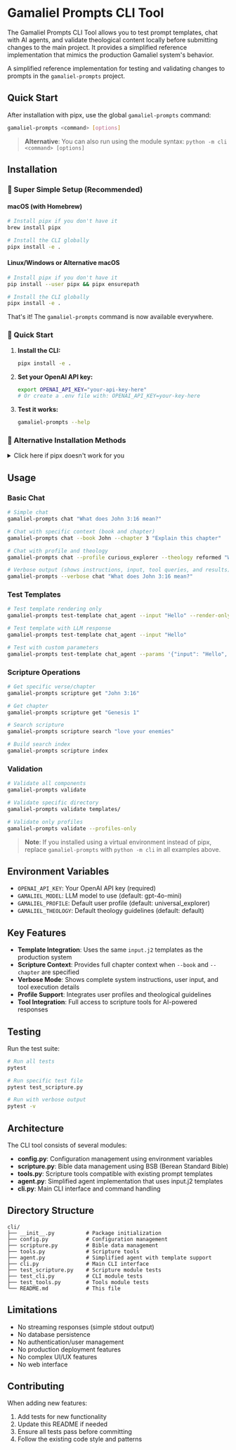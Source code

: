 # Gamaliel Prompts CLI Tool
The Gamaliel Prompts CLI Tool allows you to test prompt templates, chat with AI agents, and validate theological content locally before submitting changes to the main project. It provides a simplified reference implementation that mimics the production Gamaliel system's behavior.


A simplified reference implementation for testing and validating changes to prompts in the `gamaliel-prompts` project.

## Quick Start

After installation with pipx, use the global `gamaliel-prompts` command:

```bash
gamaliel-prompts <command> [options]
```

> **Alternative**: You can also run using the module syntax: `python -m cli <command> [options]`

## Installation

### 🚀 Super Simple Setup (Recommended)

#### macOS (with Homebrew)

```bash
# Install pipx if you don't have it
brew install pipx

# Install the CLI globally
pipx install -e .
```

#### Linux/Windows or Alternative macOS

```bash
# Install pipx if you don't have it
pip install --user pipx && pipx ensurepath

# Install the CLI globally
pipx install -e .
```

That's it! The `gamaliel-prompts` command is now available everywhere.

### 🎯 Quick Start

1. **Install the CLI:**
   ```bash
   pipx install -e .
   ```

2. **Set your OpenAI API key:**
   ```bash
   export OPENAI_API_KEY="your-api-key-here"
   # Or create a .env file with: OPENAI_API_KEY=your-key-here
   ```

3. **Test it works:**
   ```bash
   gamaliel-prompts --help
   ```

### 🔧 Alternative Installation Methods

<details>
<summary>Click here if pipx doesn't work for you</summary>

**Option 1: Virtual Environment (Traditional)**
```bash
python3 -m venv .venv
source .venv/bin/activate  # Windows: .venv\Scripts\activate
pip install -e .
```

**Option 2: System Install (macOS/some Linux)**
```bash
pip install -e .  # May work on macOS with Homebrew Python
```

**Option 3: User Install (if system is locked down)**
```bash
pip install --user -e .
# You may need to add ~/.local/bin to your PATH
```

</details>

## Usage

### Basic Chat
```bash
# Simple chat
gamaliel-prompts chat "What does John 3:16 mean?"

# Chat with specific context (book and chapter)
gamaliel-prompts chat --book John --chapter 3 "Explain this chapter"

# Chat with profile and theology
gamaliel-prompts chat --profile curious_explorer --theology reformed "What is salvation?"

# Verbose output (shows instructions, input, tool queries, and results)
gamaliel-prompts --verbose chat "What does John 3:16 mean?"
```

### Test Templates
```bash
# Test template rendering only
gamaliel-prompts test-template chat_agent --input "Hello" --render-only

# Test template with LLM response
gamaliel-prompts test-template chat_agent --input "Hello"

# Test with custom parameters
gamaliel-prompts test-template chat_agent --params '{"input": "Hello", "context": "test"}'
```

### Scripture Operations
```bash
# Get specific verse/chapter
gamaliel-prompts scripture get "John 3:16"

# Get chapter
gamaliel-prompts scripture get "Genesis 1"

# Search scripture
gamaliel-prompts scripture search "love your enemies"

# Build search index
gamaliel-prompts scripture index
```

### Validation
```bash
# Validate all components
gamaliel-prompts validate

# Validate specific directory
gamaliel-prompts validate templates/

# Validate only profiles
gamaliel-prompts validate --profiles-only
```

> **Note**: If you installed using a virtual environment instead of pipx, replace `gamaliel-prompts` with `python -m cli` in all examples above.

## Environment Variables

- `OPENAI_API_KEY`: Your OpenAI API key (required)
- `GAMALIEL_MODEL`: LLM model to use (default: gpt-4o-mini)
- `GAMALIEL_PROFILE`: Default user profile (default: universal_explorer)
- `GAMALIEL_THEOLOGY`: Default theology guidelines (default: default)

## Key Features

- **Template Integration**: Uses the same `input.j2` templates as the production system
- **Scripture Context**: Provides full chapter context when `--book` and `--chapter` are specified
- **Verbose Mode**: Shows complete system instructions, user input, and tool execution details
- **Profile Support**: Integrates user profiles and theological guidelines
- **Tool Integration**: Full access to scripture tools for AI-powered responses

## Testing

Run the test suite:
```bash
# Run all tests
pytest

# Run specific test file
pytest test_scripture.py

# Run with verbose output
pytest -v
```

## Architecture

The CLI tool consists of several modules:

- **config.py**: Configuration management using environment variables
- **scripture.py**: Bible data management using BSB (Berean Standard Bible)
- **tools.py**: Scripture tools compatible with existing prompt templates
- **agent.py**: Simplified agent implementation that uses input.j2 templates
- **cli.py**: Main CLI interface and command handling

## Directory Structure

```
cli/
├── __init__.py          # Package initialization
├── config.py            # Configuration management
├── scripture.py         # Bible data management
├── tools.py             # Scripture tools
├── agent.py             # Simplified agent with template support
├── cli.py               # Main CLI interface
├── test_scripture.py    # Scripture module tests
├── test_cli.py          # CLI module tests
├── test_tools.py        # Tools module tests
└── README.md            # This file
```

## Limitations

- No streaming responses (simple stdout output)
- No database persistence
- No authentication/user management
- No production deployment features
- No complex UI/UX features
- No web interface

## Contributing

When adding new features:

1. Add tests for new functionality
2. Update this README if needed
3. Ensure all tests pass before committing
4. Follow the existing code style and patterns

